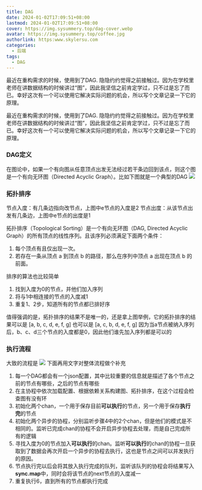 ```yaml
---
title: DAG
date: 2024-01-02T17:09:51+08:00
lastmod: 2024-01-02T17:09:51+08:00
cover: https://img.sysummery.top/dag-cover.webp
avatar: https://img.sysummery.top/coffee.jpg
authorlink: https:www.skylersu.com
categories:
  - 后端
tags:
  - DAG
---
```


最近在重构需求的时候，使用到了DAG. 隐隐约约觉得之前接触过。因为在学校里老师在讲数据结构的时候讲过“图”，因此我坚信之前肯定学过，只不过是忘了而已。幸好这次有一个可以使用它解决实际问题的机会，所以写个文章记录一下它的原理。

<!--more-->

最近在重构需求的时候，使用到了DAG. 隐隐约约觉得之前接触过。因为在学校里老师在讲数据结构的时候讲过“图”，因此我坚信之前肯定学过，只不过是忘了而已。幸好这次有一个可以使用它解决实际问题的机会，所以写个文章记录一下它的原理。

### DAG定义
在图论中，如果一个有向图从任意顶点出发无法经过若干条边回到该点，则这个图是一个有向无环图（Directed Acyclic Graph）。比如下图就是一个典型的DAG
![](https://img.sysummery.top/dag.jpg)

### 拓扑排序
节点入度：有几条边指向改节点，上图中e节点的入度是2
节点出度：从该节点出发有几条边，上图中e节点的出度是1

拓扑排序（Topological Sorting）是一个有向无环图（DAG, Directed Acyclic Graph）的所有顶点的线性序列。且该序列必须满足下面两个条件：

1. 每个顶点有且仅出现一次。
2. 若存在一条从顶点 a 到顶点 b 的路径，那么在序列中顶点 a 出现在顶点 b 的前面。

排序的算法也比较简单
1. 找到入度为0的节点，并他们加入序列
2. 将与1中相连接的节点的入度减1
3. 重复1、2步，知道所有的节点都已排好序

值得强调的是，拓扑排序的结果不是唯一的，还是拿上图举例，它的拓扑排序的结果可以是
[a, b, c, d, e, f, g]
也可以是
[a, c, b, d, e, f, g]
因为当a节点被纳入序列后，b、c、d三个节点的入度都是0，因此他们谁先加入序列都是可以的

### 执行流程
大致的流程是
![](https://img.sysummery.top/dag-steps.jpg)
下面再用文字对整体流程做个补充
1. 每一个DAG都会有一个json配置，其中比较重要的信息就是描述了各个节点之前的节点有哪些，之后的节点有哪些
2. 在主协程中依次加载配置、根据依赖关系构建图、拓扑排序，在这个过程会检查图有没有环
4. 初始化两个chan，一个用于保存目前**可以执行**的节点，另一个用于保存**执行完**的节点
5. 初始化两个异步的协程，分别监听步骤4中的2个chan，但是他们的模式是不相同的。监听已完成chan的协程不会开启异步协程去处理，而是自己完成所有的逻辑
6. 寻找入度为0的节点加入**可以执行**的chan。监听**可以执行**的chan的协程一旦获取到了数据会再次开启一个异步的协程去执行，这也是节点之间可以并发执行的原因。
7. 节点执行完以后会将其放入执行完成的队列，监听该队列的协程会将结果写入**sync.map**中，同时会将该节点的next节点的入度减一
8. 重复执行6，直到所有的节点都执行完成
